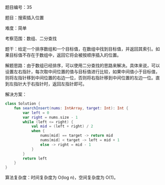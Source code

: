 题目编号：35

题目：搜索插入位置

难度：简单

考察范围：数组、二分查找

题干：给定一个排序数组和一个目标值，在数组中找到目标值，并返回其索引。如果目标值不存在于数组中，返回它将会被按顺序插入的位置。

解题思路：由于数组已经排序，可以使用二分查找的思路来解决。具体来说，可以设置左右指针，每次取中间位置的值与目标值进行比较，如果中间值小于目标值，则将左指针移到中间位置的右边一位，否则将右指针移到中间位置的左边一位。直到左指针大于右指针时，返回左指针即可。

解决方案：

```kotlin
class Solution {
    fun searchInsert(nums: IntArray, target: Int): Int {
        var left = 0
        var right = nums.size - 1
        while (left <= right) {
            val mid = (left + right) / 2
            when {
                nums[mid] == target -> return mid
                nums[mid] < target -> left = mid + 1
                else -> right = mid - 1
            }
        }
        return left
    }
}
```

算法复杂度：时间复杂度为 O(log n)，空间复杂度为 O(1)。